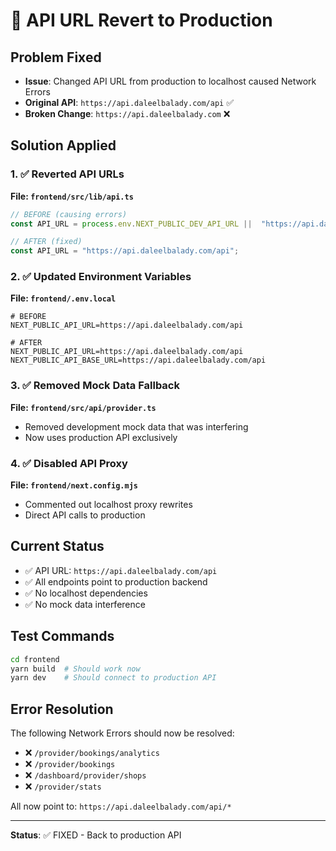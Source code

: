 # 🔄 API URL Revert to Production

## Problem Fixed
- **Issue**: Changed API URL from production to localhost caused Network Errors
- **Original API**: `https://api.daleelbalady.com/api` ✅
- **Broken Change**: `https://api.daleelbalady.com` ❌

## Solution Applied

### 1. ✅ Reverted API URLs
**File: `frontend/src/lib/api.ts`**
```javascript
// BEFORE (causing errors)
const API_URL = process.env.NEXT_PUBLIC_DEV_API_URL ||  "https://api.daleelbalady.com/api";

// AFTER (fixed)
const API_URL = "https://api.daleelbalady.com/api";
```

### 2. ✅ Updated Environment Variables
**File: `frontend/.env.local`**
```env
# BEFORE
NEXT_PUBLIC_API_URL=https://api.daleelbalady.com/api

# AFTER  
NEXT_PUBLIC_API_URL=https://api.daleelbalady.com/api
NEXT_PUBLIC_API_BASE_URL=https://api.daleelbalady.com/api
```

### 3. ✅ Removed Mock Data Fallback
**File: `frontend/src/api/provider.ts`**
- Removed development mock data that was interfering
- Now uses production API exclusively

### 4. ✅ Disabled API Proxy
**File: `frontend/next.config.mjs`**
- Commented out localhost proxy rewrites
- Direct API calls to production

## Current Status
- ✅ API URL: `https://api.daleelbalady.com/api`
- ✅ All endpoints point to production backend
- ✅ No localhost dependencies
- ✅ No mock data interference

## Test Commands
```bash
cd frontend
yarn build  # Should work now
yarn dev    # Should connect to production API
```

## Error Resolution
The following Network Errors should now be resolved:
- ❌ `/provider/bookings/analytics` 
- ❌ `/provider/bookings`
- ❌ `/dashboard/provider/shops`
- ❌ `/provider/stats`

All now point to: `https://api.daleelbalady.com/api/*`

---
**Status**: ✅ FIXED - Back to production API
